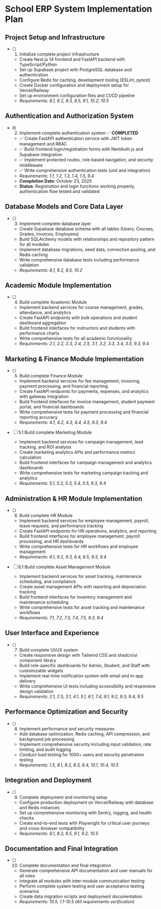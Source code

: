 # School ERP System Implementation Plan

## Project Setup and Infrastructure

- [ ] 1. Initialize complete project infrastructure
  - Create Next.js 14 frontend and FastAPI backend with TypeScript/Python
  - Set up Supabase project with PostgreSQL database and authentication
  - Configure Redis for caching, development tooling (ESLint, pytest)
  - Create Docker configuration and deployment setup for Vercel/Railway
  - Set up environment configuration files and CI/CD pipeline
  - _Requirements: 8.1, 8.2, 8.3, 8.5, 9.1, 10.2, 10.5_

## Authentication and Authorization System

- [x] 2. Implement complete authentication system ✅ **COMPLETED**
  - ✅ Create FastAPI authentication service with JWT token management and RBAC
  - ✅ Build frontend login/registration forms with NextAuth.js and Supabase integration
  - ✅ Implement protected routes, role-based navigation, and security middleware
  - ✅ Write comprehensive authentication tests (unit and integration)
  - _Requirements: 1.1, 1.2, 1.3, 1.4, 1.5, 9.4_
  - **Completion Date**: October 23, 2025
  - **Status**: Registration and login functions working properly, authentication flow tested and validated

## Database Models and Core Data Layer

- [ ] 3. Implement complete database layer
  - Create Supabase database schema with all tables (Users, Courses, Grades, Invoices, Employees)
  - Build SQLAlchemy models with relationships and repository pattern for all modules
  - Implement database migrations, seed data, connection pooling, and Redis caching
  - Write comprehensive database tests including performance validation
  - _Requirements: 8.1, 8.2, 8.5, 10.2_

## Academic Module Implementation

- [ ] 4. Build complete Academic Module
  - Implement backend services for course management, grades, attendance, and analytics
  - Create FastAPI endpoints with bulk operations and student dashboard aggregation
  - Build frontend interfaces for instructors and students with performance charts
  - Write comprehensive tests for all academic functionality
  - _Requirements: 2.1, 2.2, 2.3, 2.4, 2.5, 3.1, 3.2, 3.3, 3.4, 3.5, 9.3, 9.4_

## Marketing & Finance Module Implementation

- [ ] 5. Build complete Finance Module
  - Implement backend services for fee management, invoicing, payment processing, and financial reporting
  - Create FastAPI endpoints for payments, expenses, and analytics with gateway integration
  - Build frontend interfaces for invoice management, student payment portal, and financial dashboards
  - Write comprehensive tests for payment processing and financial reporting accuracy
  - _Requirements: 4.1, 4.2, 4.3, 4.4, 4.5, 9.3, 9.4_

- [ ] 5.1 Build complete Marketing Module
  - Implement backend services for campaign management, lead tracking, and ROI analysis
  - Create marketing analytics APIs and performance metrics calculation
  - Build frontend interfaces for campaign management and analytics dashboards
  - Write comprehensive tests for marketing campaign tracking and analytics
  - _Requirements: 5.1, 5.2, 5.3, 5.4, 5.5, 9.3, 9.4_

## Administration & HR Module Implementation

- [ ] 6. Build complete HR Module
  - Implement backend services for employee management, payroll, leave requests, and performance tracking
  - Create FastAPI endpoints for HR operations, analytics, and reporting
  - Build frontend interfaces for employee management, payroll processing, and HR dashboards
  - Write comprehensive tests for HR workflows and employee management
  - _Requirements: 6.1, 6.2, 6.3, 6.4, 6.5, 9.3, 9.4_

- [ ] 6.1 Build complete Asset Management Module
  - Implement backend services for asset tracking, maintenance scheduling, and compliance
  - Create asset management APIs with reporting and depreciation tracking
  - Build frontend interfaces for inventory management and maintenance scheduling
  - Write comprehensive tests for asset tracking and maintenance workflows
  - _Requirements: 7.1, 7.2, 7.3, 7.4, 7.5, 9.3, 9.4_

## User Interface and Experience

- [ ] 7. Build complete UI/UX system
  - Create responsive design with Tailwind CSS and shadcn/ui component library
  - Build role-specific dashboards for Admin, Student, and Staff with customizable widgets
  - Implement real-time notification system with email and in-app delivery
  - Write comprehensive UI tests including accessibility and responsive design validation
  - _Requirements: 2.1, 2.5, 3.1, 4.1, 5.1, 6.1, 7.4, 9.1, 9.2, 9.3, 9.4, 9.5_

## Performance Optimization and Security

- [ ] 8. Implement performance and security measures
  - Add database optimization, Redis caching, API compression, and background job processing
  - Implement comprehensive security including input validation, rate limiting, and audit logging
  - Conduct load testing for 1000+ users and security penetration testing
  - _Requirements: 1.5, 8.1, 8.2, 8.3, 8.4, 10.1, 10.4, 10.5_

## Integration and Deployment

- [ ] 9. Complete deployment and monitoring setup
  - Configure production deployment on Vercel/Railway with database and Redis instances
  - Set up comprehensive monitoring with Sentry, logging, and health checks
  - Create end-to-end tests with Playwright for critical user journeys and cross-browser compatibility
  - _Requirements: 8.1, 8.3, 8.5, 9.1, 9.2, 10.5_

## Documentation and Final Integration

- [ ] 10. Complete documentation and final integration
  - Generate comprehensive API documentation and user manuals for all roles
  - Integrate all modules with inter-module communication testing
  - Perform complete system testing and user acceptance testing scenarios
  - Create data migration scripts and deployment documentation
  - _Requirements: 10.5, 1.1-10.5 (All requirements verification)_
